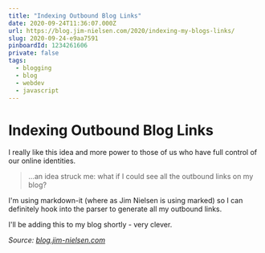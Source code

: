 ```yaml
---
title: "Indexing Outbound Blog Links"
date: 2020-09-24T11:36:07.000Z
url: https://blog.jim-nielsen.com/2020/indexing-my-blogs-links/
slug: 2020-09-24-e9aa7591
pinboardId: 1234261606
private: false
tags:
  - blogging
  - blog
  - webdev
  - javascript
---
```


# Indexing Outbound Blog Links

I really like this idea and more power to those of us who have full control of our online identities.

> ...an idea struck me: what if I could see all the outbound links on my blog?

I'm using markdown-it (where as Jim Nielsen is using marked) so I can definitely hook into the parser to generate all my outbound links.

I'll be adding this to my blog shortly - very clever.

_Source: [blog.jim-nielsen.com](https://blog.jim-nielsen.com/2020/indexing-my-blogs-links/)_
